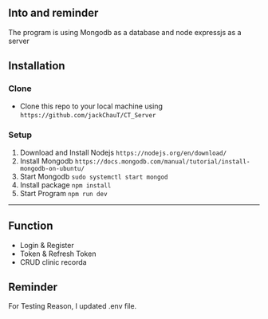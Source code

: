## Into and reminder
The program is using Mongodb as a database and node expressjs as a server
## Installation
### Clone 
- Clone this repo to your local machine using `https://github.com/jackChauT/CT_Server`
### Setup
1. Download and Install Nodejs
`https://nodejs.org/en/download/`
2. Install Mongodb
`https://docs.mongodb.com/manual/tutorial/install-mongodb-on-ubuntu/`
3. Start Mongodb
`sudo systemctl start mongod`
4. Install package
`npm install`
5. Start Program
`npm run dev`
---
## Function
- Login & Register
- Token & Refresh Token
- CRUD clinic recorda

## Reminder
For Testing Reason, I updated .env file.
